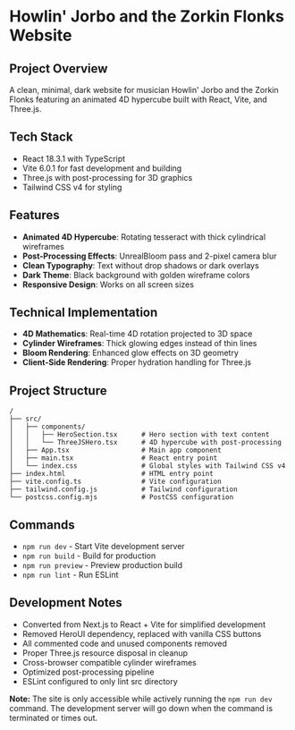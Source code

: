 # Howlin' Jorbo and the Zorkin Flonks Website

## Project Overview
A clean, minimal, dark website for musician Howlin' Jorbo and the Zorkin Flonks featuring an animated 4D hypercube built with React, Vite, and Three.js.

## Tech Stack
- React 18.3.1 with TypeScript
- Vite 6.0.1 for fast development and building
- Three.js with post-processing for 3D graphics
- Tailwind CSS v4 for styling

## Features
- **Animated 4D Hypercube**: Rotating tesseract with thick cylindrical wireframes
- **Post-Processing Effects**: UnrealBloom pass and 2-pixel camera blur
- **Clean Typography**: Text without drop shadows or dark overlays
- **Dark Theme**: Black background with golden wireframe colors
- **Responsive Design**: Works on all screen sizes

## Technical Implementation
- **4D Mathematics**: Real-time 4D rotation projected to 3D space
- **Cylinder Wireframes**: Thick glowing edges instead of thin lines
- **Bloom Rendering**: Enhanced glow effects on 3D geometry
- **Client-Side Rendering**: Proper hydration handling for Three.js

## Project Structure
```
/
├── src/
│   ├── components/
│   │   ├── HeroSection.tsx      # Hero section with text content
│   │   └── ThreeJSHero.tsx      # 4D hypercube with post-processing
│   ├── App.tsx                  # Main app component
│   ├── main.tsx                 # React entry point
│   └── index.css                # Global styles with Tailwind CSS v4
├── index.html                   # HTML entry point
├── vite.config.ts               # Vite configuration
├── tailwind.config.js           # Tailwind configuration
└── postcss.config.mjs           # PostCSS configuration
```

## Commands
- `npm run dev` - Start Vite development server
- `npm run build` - Build for production
- `npm run preview` - Preview production build
- `npm run lint` - Run ESLint

## Development Notes
- Converted from Next.js to React + Vite for simplified development
- Removed HeroUI dependency, replaced with vanilla CSS buttons
- All commented code and unused components removed
- Proper Three.js resource disposal in cleanup
- Cross-browser compatible cylinder wireframes
- Optimized post-processing pipeline
- ESLint configured to only lint src directory

**Note:** The site is only accessible while actively running the `npm run dev` command. The development server will go down when the command is terminated or times out.
